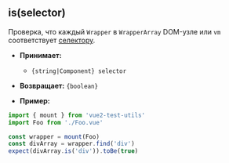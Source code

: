 ## is(selector)

Проверка, что каждый `Wrapper` в `WrapperArray` DOM-узле или `vm` соответствует [селектору](../selectors.md).

- **Принимает:**

  - `{string|Component} selector`

- **Возвращает:** `{boolean}`

- **Пример:**

```js
import { mount } from 'vue2-test-utils'
import Foo from './Foo.vue'

const wrapper = mount(Foo)
const divArray = wrapper.find('div')
expect(divArray.is('div')).toBe(true)
```
